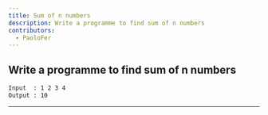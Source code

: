 ```yaml
---
title: Sum of n numbers
description: Write a programme to find sum of n numbers
contributors:
  - PaoloFer
---
```


## Write a programme to find sum of n numbers

```txt
Input  : 1 2 3 4
Output : 10
```

---
